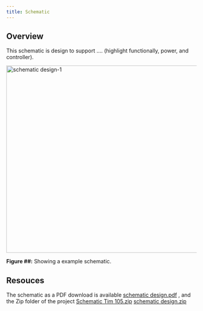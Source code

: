 ```yaml
---
title: Schematic
---
```


## Overview

This schematic is design to support .... (highlight functionally, power, and controller).

<img width="702" height="496" alt="schematic design-1" src="https://github.com/user-attachments/assets/be20caf2-259e-433a-b50e-7621a6e36a4a" />



**Figure ##:** Showing a example schematic.


## Resouces

The schematic as a PDF download is available [schematic design.pdf](https://github.com/user-attachments/files/23047380/schematic.design.pdf)
, and the Zip folder of the project [Schematic Tim 105.zip](https://github.com/user-attachments/files/23047397/Schematic.Tim.105.zip)
[schematic design.zip](https://github.com/user-attachments/files/23047409/schematic.design.zip)
